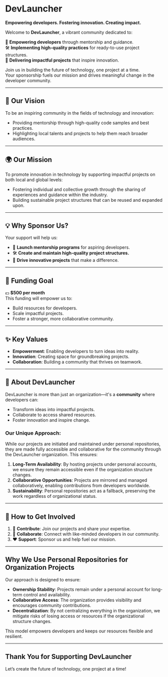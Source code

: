 # DevLauncher  
**Empowering developers. Fostering innovation. Creating impact.**

Welcome to **DevLauncher**, a vibrant community dedicated to:

🌟 **Empowering developers** through mentorship and guidance.  
🛠️ **Implementing high-quality practices** for ready-to-use project structures.  
🚀 **Delivering impactful projects** that inspire innovation.  

Join us in building the future of technology, one project at a time.  
Your sponsorship fuels our mission and drives meaningful change in the developer community.

---

## 🎯 Our Vision  
To be an inspiring community in the fields of technology and innovation:

- Providing mentorship through high-quality code samples and best practices.  
- Highlighting local talents and projects to help them reach broader audiences.  

---

## 🌍 Our Mission  
To promote innovation in technology by supporting impactful projects on both local and global levels:  

- Fostering individual and collective growth through the sharing of experiences and guidance within the industry.  
- Building sustainable project structures that can be reused and expanded upon.  

---

## 💡 Why Sponsor Us?  
Your support will help us:

- 🌟 **Launch mentorship programs** for aspiring developers.  
- 🛠️ **Create and maintain high-quality project structures.**  
- 🚀 **Drive innovative projects** that make a difference.  

---

## 🎯 Funding Goal  
💵 **$500 per month**  
This funding will empower us to:  

- Build resources for developers.  
- Scale impactful projects.  
- Foster a stronger, more collaborative community.  

---

## ✨ Key Values  

- **Empowerment**: Enabling developers to turn ideas into reality.  
- **Innovation**: Creating space for groundbreaking projects.  
- **Collaboration**: Building a community that thrives on teamwork.  

---

## 🚀 About DevLauncher  

DevLauncher is more than just an organization—it's a **community** where developers can:

- Transform ideas into impactful projects.  
- Collaborate to access shared resources.  
- Foster innovation and inspire change.  

### Our Unique Approach:  
While our projects are initiated and maintained under personal repositories, they are made fully accessible and collaborative for the community through the DevLauncher organization. This ensures:  

1. **Long-Term Availability**: By hosting projects under personal accounts, we ensure they remain accessible even if the organization structure changes.  
2. **Collaborative Opportunities**: Projects are mirrored and managed collaboratively, enabling contributions from developers worldwide.  
3. **Sustainability**: Personal repositories act as a fallback, preserving the work regardless of organizational status.

---

## 🤝 How to Get Involved

1. 🌟 **Contribute**: Join our projects and share your expertise.  
2. 💬 **Collaborate**: Connect with like-minded developers in our community.  
3. ❤️ **Support**: Sponsor us and help fuel our mission.  

---

## Why We Use Personal Repositories for Organization Projects
Our approach is designed to ensure:  

- **Ownership Stability**: Projects remain under a personal account for long-term control and availability.  
- **Collaborative Access**: The organization provides visibility and encourages community contributions.  
- **Decentralization**: By not centralizing everything in the organization, we mitigate risks of losing access or resources if the organizational structure changes.  

This model empowers developers and keeps our resources flexible and resilient.

---

## Thank You for Supporting DevLauncher  
Let’s create the future of technology, one project at a time!  
